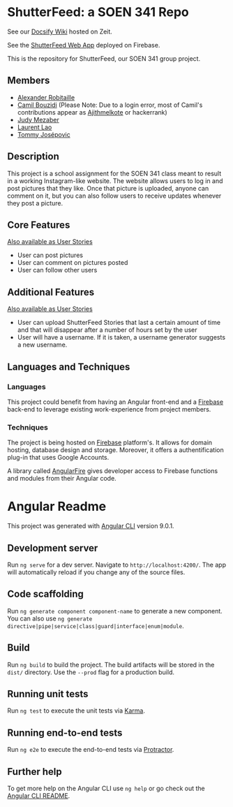 # ShutterFeed: a SOEN 341 Repo

See our [Docsify Wiki](https://docs-shutterfeed.now.sh) hosted on Zeit.

See the [ShutterFeed Web App](https://shutterfeed-soen341.web.app) deployed on Firebase.

This is the repository for ShutterFeed, our SOEN 341 group project.

## Members
* [Alexander Robitaille](https://github.com/A-Robitaille)
* [Camil Bouzidi](https://github.com/CamilBouzidi) (Please Note: Due to a login error, most of Camil's contributions appear as [Ajithmelkote](https://github.com/Ajithmelkote) or hackerrank)
* [Judy Mezaber](https://github.com/jmezaber)
* [Laurent Lao](https://github.com/laurentlaurent/)
* [Tommy Josépovic](https://github.com/tommy-josepovic)

## Description

This project is a school assignment for the SOEN 341 class meant to result in a working Instagram-like website. The website allows users to log in and post pictures that they like. Once that picture is uploaded, anyone can comment on it, but you can also follow users to receive updates whenever they post a picture.

## Core Features
[Also available as User Stories](https://github.com/CamilBouzidi/-REDACTED-a-SOEN-341-Repo/wiki/User-Stories)
* User can post pictures
* User can comment on pictures posted
* User can follow other users

## Additional Features
[Also available as User Stories](https://github.com/CamilBouzidi/-REDACTED-a-SOEN-341-Repo/wiki/User-Stories)
* User can upload ShutterFeed Stories that last a certain amount of time and that will disappear after a number of hours set by the user
* User will have a username. If it is taken, a username generator suggests a new username.

## Languages and Techniques

### Languages
This project could benefit from having an Angular front-end and a [Firebase](https://firebase.google.com/) back-end to leverage existing work-experience from project members.

### Techniques
The project is being hosted on [Firebase](https://firebase.google.com/) platform's. It allows for domain hosting, database design and storage. Moreover, it offers a authentification plug-in that uses Google Accounts.

A library called [AngularFire](https://github.com/angular/angularfire) gives developer access to Firebase functions and modules from their Angular code.

# Angular Readme

This project was generated with [Angular CLI](https://github.com/angular/angular-cli) version 9.0.1.

## Development server

Run `ng serve` for a dev server. Navigate to `http://localhost:4200/`. The app will automatically reload if you change any of the source files.

## Code scaffolding

Run `ng generate component component-name` to generate a new component. You can also use `ng generate directive|pipe|service|class|guard|interface|enum|module`.

## Build

Run `ng build` to build the project. The build artifacts will be stored in the `dist/` directory. Use the `--prod` flag for a production build.

## Running unit tests

Run `ng test` to execute the unit tests via [Karma](https://karma-runner.github.io).

## Running end-to-end tests

Run `ng e2e` to execute the end-to-end tests via [Protractor](http://www.protractortest.org/).

## Further help

To get more help on the Angular CLI use `ng help` or go check out the [Angular CLI README](https://github.com/angular/angular-cli/blob/master/README.md).


